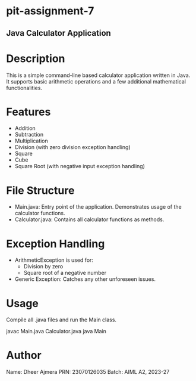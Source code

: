# pit-assignment-7

## Java Calculator Application
# Description
This is a simple command-line based calculator application written in Java. It supports basic arithmetic operations and a few additional mathematical functionalities.

# Features
- Addition
- Subtraction
- Multiplication
- Division (with zero division exception handling)
- Square
- Cube
- Square Root (with negative input exception handling)
  
# File Structure
- Main.java: Entry point of the application. Demonstrates usage of the calculator functions.
- Calculator.java: Contains all calculator functions as methods.
  
# Exception Handling
- ArithmeticException is used for:
   - Division by zero
   - Square root of a negative number
- Generic Exception: Catches any other unforeseen issues.
  
# Usage
Compile all .java files and run the Main class.

javac Main.java Calculator.java
java Main

# Author
Name: Dheer Ajmera
PRN: 23070126035
Batch: AIML A2, 2023-27
